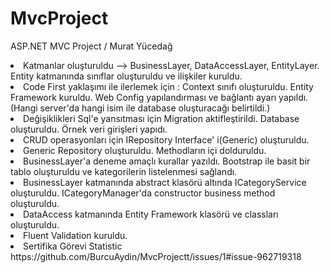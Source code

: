# MvcProject
ASP.NET MVC Project / Murat Yücedağ
<li> Katmanlar oluşturuldu --> BusinessLayer, DataAccessLayer, EntityLayer. Entity katmanında sınıflar oluşturuldu ve ilişkiler kuruldu.</li>
<li> Code First yaklaşımı ile ilerlemek için : Context sınıfı oluşturuldu. Entity Framework kuruldu. Web Config yapılandırması ve bağlantı ayarı yapıldı.(Hangi server'da hangi isim ile database oluşturacağı belirtildi.) </li>
<li> Değişiklikleri Sql'e yansıtması için Migration aktifleştirildi. Database oluşturuldu. Örnek veri girişleri yapıdı. </li>
<li> CRUD operasyonları için IRepository Interface' i(Generic) oluşturuldu.</li>
<li>Generic Repository oluşturuldu. Methodların içi dolduruldu.</li>

<li> BusinessLayer'a deneme amaçlı kurallar yazıldı. Bootstrap ile basit bir tablo oluşturuldu ve kategorilerin listelenmesi sağlandı.</li>
<li> BusinessLayer katmanında abstract klasörü altında ICategoryService oluşturuldu. ICategoryManager'da constructor business method oluşturuldu. </li>
<li> DataAccess katmanında Entity Framework klasörü ve classları oluşturuldu.</li>
<li> Fluent Validation kuruldu. </li>

<li>Sertifika Görevi Statistic</li>
https://github.com/BurcuAydin/MvcProjectt/issues/1#issue-962719318



